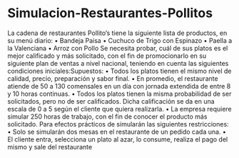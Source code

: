 # Simulacion-Restaurantes-Pollitos
La cadena de restaurantes Pollito’s tiene la siguiente lista de productos, en su menú  diario: • Bandeja Paisa • Cuchuco de Trigo con Espinazo 
• Paella a la Valenciana 
• Arroz con Pollo Se necesita probar, cuál de sus platos es el mejor calificado y más solicitado, con el  fin de promocionarlo en su siguiente plan de ventas a nivel nacional, teniendo en  cuenta las siguientes condiciones iniciales:Supuestos: • Todos los platos tienen el mismo nivel de calidad, precio, preparación y sabor  final. 
• En promedio, el restaurante atiende de 50 a 130 comensales en un día con jornada extendida de entre 8 y 10 horas continuas. • Todos los platos tienen la misma probabilidad de ser solicitados, pero no de  ser calificados. Dicha calificación se da en una escala de 0 a 5 según el cliente  que quiera realizarla. 
• La empresa requiere simular 250 horas de trabajo, con el fin de conocer el  producto más solicitado.
Para efectos prácticos de simularán las siguientes restricciones: • Solo se simularán dos mesas en el restaurante de un pedido cada una.
• El cliente entra, selecciona un plato al azar, lo consume, realiza el pago del  mismo y sale del restaurante
